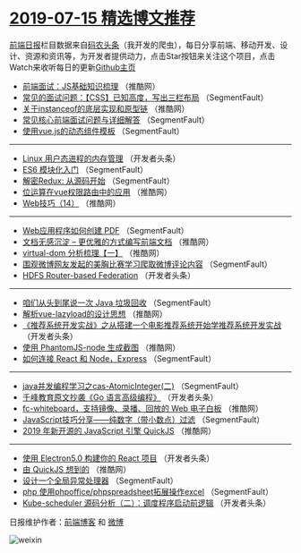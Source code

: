 # [2019-07-15 精选博文推荐](http://hao.caibaojian.com/date/2019/07/15)

[前端日报](http://caibaojian.com/c/news)栏目数据来自[码农头条](http://hao.caibaojian.com/)（我开发的爬虫），每日分享前端、移动开发、设计、资源和资讯等，为开发者提供动力，点击Star按钮来关注这个项目，点击Watch来收听每日的更新[Github主页](https://github.com/kujian/frontendDaily)
* [前端面试：JS基础知识梳理](http://hao.caibaojian.com/118510.html) （推酷网）
* [常见的面试问题：【CSS】已知高度，写出三栏布局](http://hao.caibaojian.com/118519.html) （SegmentFault）
* [关于instanceof的底层实现和原型链](http://hao.caibaojian.com/118506.html) （推酷网）
* [常见核心前端面试问题与详细解答](http://hao.caibaojian.com/118365.html) （SegmentFault）
* [使用vue.js的动态组件模板](http://hao.caibaojian.com/118516.html) （SegmentFault）

***
* [Linux 用户态进程的内存管理](http://hao.caibaojian.com/118395.html) （开发者头条）
* [ES6 模块化入门](http://hao.caibaojian.com/118366.html) （SegmentFault）
* [解密Redux: 从源码开始](http://hao.caibaojian.com/118518.html) （SegmentFault）
* [位运算在vue权限路由中的应用](http://hao.caibaojian.com/118504.html) （推酷网）
* [Web技巧（14）](http://hao.caibaojian.com/118402.html) （推酷网）

***
* [Web应用程序如何创建 PDF](http://hao.caibaojian.com/118457.html) （SegmentFault）
* [文档无感沉淀 – 更优雅的方式编写前端文档](http://hao.caibaojian.com/118505.html) （推酷网）
* [virtual-dom 分析梳理【一】](http://hao.caibaojian.com/118415.html) （推酷网）
* [围观微博网友发起的美胸比赛学习爬取微博评论内容](http://hao.caibaojian.com/118460.html) （SegmentFault）
* [HDFS Router-based Federation](http://hao.caibaojian.com/118385.html) （开发者头条）

***
* [咱们从头到尾说一次 Java 垃圾回收](http://hao.caibaojian.com/118512.html) （SegmentFault）
* [解析vue-lazyload的设计思想](http://hao.caibaojian.com/118421.html) （推酷网）
* [《推荐系统开发实战》之从搭建一个电影推荐系统开始学推荐系统开发实战](http://hao.caibaojian.com/118389.html) （开发者头条）
* [使用 PhantomJS-node 生成截图](http://hao.caibaojian.com/118497.html) （推酷网）
* [如何连接 React 和 Node，Express](http://hao.caibaojian.com/118463.html) （SegmentFault）

***
* [java并发编程学习之cas-AtomicInteger(二)](http://hao.caibaojian.com/118374.html) （SegmentFault）
* [千峰教育原文抄袭《Go 语言高级编程》](http://hao.caibaojian.com/118430.html) （开发者头条）
* [fc-whiteboard，支持镜像、录播、回放的 Web 电子白板](http://hao.caibaojian.com/118498.html) （推酷网）
* [JavaScript技巧分享——纯数字（带小数点）过滤](http://hao.caibaojian.com/118375.html) （SegmentFault）
* [2019 年新开源的 JavaScript 引擎 QuickJS](http://hao.caibaojian.com/118411.html) （推酷网）

***
* [使用 Electron5.0 构建你的 React 项目](http://hao.caibaojian.com/118479.html) （开发者头条）
* [由 QuickJS 想到的](http://hao.caibaojian.com/118412.html) （推酷网）
* [设计一个全局异常处理器](http://hao.caibaojian.com/118466.html) （SegmentFault）
* [php 使用phpoffice/phpspreadsheet拓展操作excel](http://hao.caibaojian.com/118517.html) （SegmentFault）
* [Kube-scheduler 源码分析（二）：调度程序启动前逻辑](http://hao.caibaojian.com/118480.html) （开发者头条）

日报维护作者：[前端博客](http://caibaojian.com/) 和 [微博](http://caibaojian.com/go/weibo)

![weixin](https://user-images.githubusercontent.com/3055447/38468989-651132ac-3b80-11e8-8e6b-15122322a9d7.png)